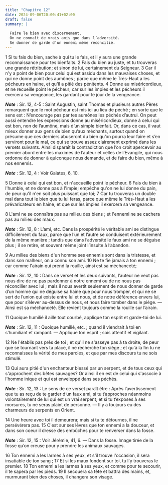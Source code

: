 ```yaml
---
title: "Chapitre 12"
date: 2024-09-06T20:00:41+02:00
draft: false
summary: |
  
  Faire le bien avec discernement.
  On ne connaît de vrais amis que dans l’adversité.
  Se donner de garde d’un ennemi même réconcilié.
---
```



1 Si tu fais du bien, sache à qui tu le fais, et il y aura une grande reconnaissance pour tes bienfaits. 2 Fais du bien au juste, et tu trouveras une grande rétribution; et sinon de lui, certainement du Seigneur. 3 Car il n'y a point de bien pour celui qui est assidu dans les mauvaises choses, et qui ne donne point des aumônes ; parce que même le Très-Haut a les pécheurs en haine, et qu'il a pitié des pénitents. 4 Donne au miséricordieux, et ne recueille point le pécheur; car sur les impies et les pécheurs il exercera sa vengeance, les gardant pour le jour de la vengeance.

***Note*** :  Sir. 12, 4-5 : Saint Augustin, saint Thomas et plusieurs autres Pères remarquent que le mot pécheur est mis ici au lieu de péché ; en sorte que le sens est : N’encourage pas par tes aumônes les péchés d’autrui. On peut aussi entendre les expressions donne au miséricordieux, donne à celui qui est bon, non de l’aumône, mais d’un simple bienfait. Or, dans ce cas, il vaut mieux donner aux gens de bien qu’aux méchants, surtout quand on présume que ces derniers abuseront du bien qu’on pourra leur faire et s’en serviront pour le mal, ce qui se trouve assez clairement exprimé dans les versets suivants. Ainsi disparaît la contradiction que l’on croit apercevoir au premier abord entre les maximes de l’auteur et celles de l’Evangile, qui nous ordonne de donner à quiconque nous demande, et de faire du bien, même à nos ennemis.

***Note*** :  Sir. 12, 4 : Voir Galates, 6, 10.

5 Donne à celui qui est bon, et n'accueille point le pécheur. 6 Fais du bien à l'humble, et ne donne pas à l'impie; empêche qu'on ne lui donne du pain, de peur qu'il n'en soit plus puissant que toi; 7 Car tu trouveras un double mal dans tout le bien que tu lui feras, parce que même le Très-Haut a les prévaricateurs en haine, et que sur les impies il exercera sa vengeance.


8 L'ami ne se connaîtra pas au milieu des biens ; et l'ennemi ne se cachera pas au milieu des maux.

***Note*** :  Sir. 12, 8 : L’ami, etc. Dans la prospérité le véritable ami se distingue difficilement du faux, parce que l’un et l’autre se conduisent extérieurement de la même manière ; tandis que dans l’adversité le faux ami ne se déguise plus ; il se retire, et souvent même joint l’insulte à l’abandon.

9 Au milieu des biens d'un homme ses ennemis sont dans la tristesse, et dans son malheur, on a connu son ami. 10 Ne te fie jamais à ton ennemi ; car comme l'airain qui prend la rouille, ainsi est sa méchanceté;

***Note*** :  Sir. 12, 10 : Dans ce verset et les deux suivants, l’auteur ne veut pas nous dire de ne pas pardonner à notre ennemi ou de ne nous pas réconcilier avec lui ; mais il nous avertit seulement de nous donner de garde d’un homme qui ne déguise sa haine que pour nous tromper, et qui ne se sert de l’union qui existe entre lui et nous, et de notre déférence envers lui, que pour s’élever au-dessus de nous, et nous faire tomber dans le piège. ― Ainsi est sa méchanceté. Elle revient toujours comme la rouille sur l’airain.

11 Quoique humilié il aille tout courbé, applique ton esprit et garde-toi de lui.

***Note*** :  Sir. 12, 11 : Quoique humilié, etc. ; quand il viendrait à toi en s’humiliant et rampant. ― Applique ton esprit ; sois attentif et vigilant.


12 Ne l'établis pas près de toi ; et qu'il ne s'asseye pas à ta droite, de peur que se tournant vers ta place, il ne recherche ton siège ; et qu'à la fin tu ne reconnaisses la vérité de mes paroles, et que par mes discours tu ne sois stimulé.


13 Qui aura pitié d'un enchanteur blessé par un serpent, et de tous ceux qui s'approchent des bêtes sauvages? Or ainsi il en est de celui qui s'associe à l'homme inique et qui est enveloppé dans ses péchés.

***Note*** :  Sir. 12, 13 : Le sens de ce verset paraît être : Après l’avertissement que tu as reçu de te garder d’un faux ami, si tu t’approches néanmoins volontairement de lui qui est un vrai serpent, et si tu t’exposes à ses morsures, tu ne seras plaint de personne. ― Il y a toujours eu des charmeurs de serpents en Orient.

14 Une heure avec toi il demeurera; mais si tu te détournes, il ne persévérera pas. 15 C'est sur ses lèvres que ton ennemi a la douceur, et dans son coeur il dresse des embûches pour te renverser dans la fosse.

***Note*** :  Sir. 12, 15 : Voir Jérémie, 41, 6. ― Dans la fosse. Image tirée de la fosse qu’on creuse pour y prendre les animaux sauvages.


16 Ton ennemi a les larmes à ses yeux, et s'il trouve l'occasion, il sera insatiable de ton sang ; 17 Et si les maux fondent sur toi, tu l'y trouveras le premier. 18 Ton ennemi a les larmes à ses yeux, et comme pour te secourir, il te sapera par les pieds. 19 Il secouera sa tête et battra des mains, et, murmurant bien des choses, il changera son visage.

